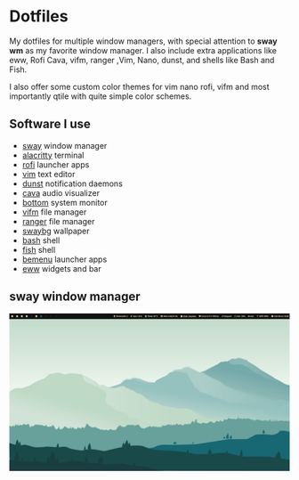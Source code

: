 # Dotfiles

My dotfiles for multiple window managers, with special attention to **sway wm** as my favorite window manager. I also include extra applications like eww, Rofi Cava, vifm, ranger ,Vim, Nano, dunst, and shells like Bash and Fish.

I also offer some custom color themes for vim nano rofi, vifm and most importantly qtile with quite simple color schemes.

## Software I use

- [sway](https://github.com/swaywm/sway) window manager
- [alacritty](https://alacritty.org/) terminal
- [rofi](https://github.com/lbonn/rofi) launcher apps
- [vim](https://www.vim.org/) text editor
- [dunst](https://dunst-project.org/) notification daemons
- [cava](https://github.com/karlstav/cava) audio visualizer
- [bottom](https://bottom.pages.dev/stable/) system monitor
- [vifm](https://vifm.info/) file manager 
- [ranger](https://ranger.github.io/) file manager
- [swaybg](https://github.com/swaywm/swaybg) wallpaper
- [bash](https://www.gnu.org/software/bash/) shell
- [fish](https://fishshell.com/) shell
- [bemenu](https://github.com/Cloudef/bemenu) launcher apps
- [eww](https://github.com/elkowar/eww) widgets and bar
## sway window manager

![desktop](/images/1759957137_grim.png)
